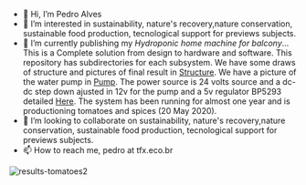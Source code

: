 - 👋 Hi, I’m Pedro Alves
- 👀 I’m interested in sustainability, nature's recovery,nature conservation, sustainable food production, tecnological support for previews subjects.
- 🌱 I’m currently publishing my *Hydroponic home machine for balcony*... 
This is a Complete solution from design to hardware and software. This repository has subdirectories for
each subsystem. We have some draws of structure and pictures of final result in <a href=./Structure>Structure</a>.
We have a picture of the water pump in <a href=./Pump>Pump</a>. The power source is 24 volts source and
a dc-dc step down ajusted in 12v for the pump and a 5v regulator BP5293 detailed <a href=./PowerSource>Here</a>. The system has been running for almost one year and is productioning tomatoes and spices (20 May 2020).
- 💞️ I’m looking to collaborate on sustainability, nature's recovery,nature conservation, sustainable food production, tecnological support for previews subjects.
- 📫 How to reach me, pedro at tfx.eco.br

<!---
PedroAlvesTFX/PedroAlvesTFX is a ✨ special ✨ repository because its `README.md` (this file) appears on your GitHub profile.
You can click the Preview link to take a look at your changes.
--->
![results-tomatoes2](https://user-images.githubusercontent.com/22840629/167954280-6183ad65-823c-4b5c-937e-c7091e8d5dbc.jpg)
